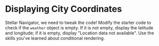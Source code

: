 # Displaying City Coordinates

Stellar Navigator, we need to tweak the code! Modify the starter code to check if the `weather` object is empty. If it is not empty, display the latitude and longitude; if it is empty, display "Location data not available". Use the skills you've learned about conditional rendering.
